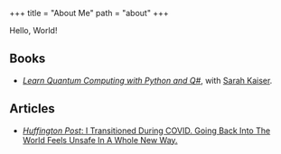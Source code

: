 +++
title = "About Me"
path = "about"
+++

Hello, World!

## Books

- [_Learn Quantum Computing with Python and Q#_](https://www.manning.com/books/learn-quantum-computing-with-python-and-q-sharp?a_aid=learn-qc-granade&a_bid=ee23f338), with [Sarah Kaiser](https://www.sckaiser.com/).

## Articles

- [_Huffington Post_: I Transitioned During COVID. Going Back Into The World Feels Unsafe In A Whole New Way.](https://www.huffpost.com/entry/transitioned-during-covid-19_n_61a67058e4b07fe2011f556b)
